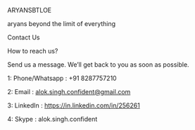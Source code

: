 ARYANSBTLOE

aryans beyond the limit of everything

Contact Us

How to reach us?

Send us a message. We’ll get back to you as soon as possible.

1: Phone/Whatsapp  : +91 8287757210

2: Email           : alok.singh.confident@gmail.com

3: LinkedIn        : https://in.linkedin.com/in/256261

4: Skype           : alok.singh.confident


